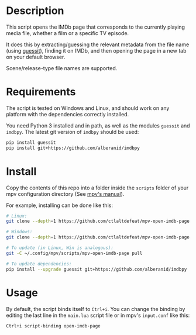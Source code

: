 # Description

This script opens the IMDb page that corresponds to the currently playing media file, whether a film or a specific TV episode.

It does this by extracting/guessing the relevant metadata from the file name (using [guessit](https://github.com/guessit-io/guessit)), finding it on IMDb, and then opening the page in a new tab on your default browser.

Scene/release-type file names are supported.

# Requirements

The script is tested on Windows and Linux, and should work on any platform with the dependencies correctly installed.

You need Python 3 installed and in path, as well as the modules ```guessit``` and ```imdbpy```. The latest git version of ```imdbpy``` should be used:

```sh
pip install guessit
pip install git+https://github.com/alberanid/imdbpy
```

# Install

Copy the contents of this repo into a folder inside the ```scripts``` folder of your mpv configuration directory (See [mpv's manual](https://mpv.io/manual/master/#files)).

For example, installing can be done like this:
```sh
# Linux:
git clone --depth=1 https://github.com/ctlaltdefeat/mpv-open-imdb-page ~/.config/mpv/scripts/mpv-open-imdb-page

# Windows:
git clone --depth=1 https://github.com/ctlaltdefeat/mpv-open-imdb-page %APPDATA%/mpv/scripts/mpv-open-imdb-page

# To update (in Linux, Win is analogous):
git -C ~/.config/mpv/scripts/mpv-open-imdb-page pull

# To update dependencies:
pip install --upgrade guessit git+https://github.com/alberanid/imdbpy
```

# Usage

By default, the script binds itself to ```Ctrl+i```.
You can change the binding by editing the last line in the ```main.lua``` script file or in mpv's ```input.conf``` like this:
```
Ctrl+i script-binding open-imdb-page
```
